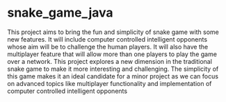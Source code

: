 # snake_game_java

This project aims to bring the fun and simplicity of snake game with some new
features. It will include computer controlled intelligent opponents whose aim will
be to challenge the human players. It will also have the multiplayer feature that
will allow more than one players to play the game over a network. This project explores a new dimension in the traditional snake game to make it
more interesting and challenging. The simplicity of this game makes it an ideal
candidate for a minor project as we can focus on advanced topics like
multiplayer functionality and implementation of computer controlled intelligent
opponents



